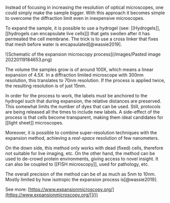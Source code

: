 Instead of focusing in increasing the resolution of optical microscopes, one could simply make the sample bigger. With this approach it becomes simple to overcome the diffraction limit even in inexpensive microscopes.  

To expand the sample, it is possible to use a hydrogel (see: [[Hydrogels]], [[hydrogels can encapsulate live cells]]) that gets swollen after it has permeated the cell membrane. The trick is to use a cross linker that fixes that mesh before water is encapsulated[@wassie2019]. 

![Schematic of the expansion microscopy process](/images/Pasted image 20220119184653.png)

The volume the samples grow is of around 100X, which means a linear expansion of 4.5X. In a diffraction limited microscope with 300nm resolution, this translates to 70nm resolution. If the process is applied twice, the resulting resolution is of just 15nm. 

In order for the process to work, the labels must be anchored to the hydrogel such that during expansion, the relative distances are preserved. This somewhat limits the number of dyes that can be used. Still, protocols are being released all the times to include new labels. A side-effect of the process is that cells become transparent, making them ideal candidates for [[light sheet]] microscopes. 

Moreover, it is possible to combine super-resolution techniques with the expansion method, achieving a *real-space* resolution of few nanometers. 

On the down side, this method only works with dead (fixed) cells, therefore not suitable for live imaging, etc. On the other hand, the method can be used to de-crowd protein environments, giving access to novel insight. It can also be coupled to [[FISH microscopy]], used for pathology, etc. 

The overall precision of the method can be of as much as 5nm to 10nm. Mostly limited by how isotropic the expansion process is[@wassie2019]. 

See more: [https://www.expansionmicroscopy.org/](https://www.expansionmicroscopy.org/[]())